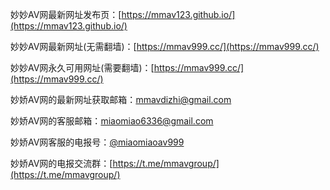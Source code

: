 妙妙AV网最新网址发布页：[https://mmav123.github.io/](https://mmav123.github.io/)

妙妙AV网最新网址(无需翻墙)：[https://mmav999.cc/](https://mmav999.cc/)

妙妙AV网永久可用网址(需要翻墙)：[https://mmav999.cc/](https://mmav999.cc/)

妙娇AV网的最新网址获取邮箱：mmavdizhi@gmail.com

妙娇AV网的客服邮箱：miaomiao6336@gmail.com

妙娇AV网客服的电报号：[@miaomiaoav999](https://t.me/miaomiaoav999/)

妙娇AV网的电报交流群：[https://t.me/mmavgroup/](https://t.me/mmavgroup/)
